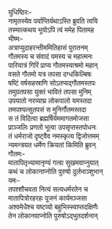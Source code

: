 युधिष्ठिरः-  
नामृतस्येव पर्याप्तिर्यथाऽस्ति ब्रुवति त्वयि  
तस्मात्कथय भूयोऽपि त्वं ममेह पितामह  
भीष्मः-  
अत्राप्युदाहरन्तीममितिहासं पुरातनम्  
गौतमस्य च संवादं यमस्य च महात्मनः  
पारियात्रं गिरिं प्राप्य गौतमस्याश्रमो महान्  
वसते गौतमो यत्र तपसा दग्धकिल्बिषः  
षष्टिं वर्षसहस्राणि सोऽतप्यद्गौतमस्तपः  
तमुग्रतपसा युक्तं भावितं तपसा मुनिम्  
उपयातो नरव्याघ्र लोकपालो यमस्तदा  
तमपश्यत्सुतपसं स मुनिर्गौतमस्तदा  
स तं विदित्वा ब्रह्मर्षिर्यममागतमोजसा  
प्राञ्जलिः प्रणतो भूत्वा उपसृप्तस्तपोधनः  
तं धर्मराजो दृष्ट्वैव नमस्कृत्य द्विजोत्तमम्  
न्यमन्त्रयत धर्मेण क्रियतां किमिति ब्रुवन्  
गौतमः-   
मातापितृभ्यामानृण्यं गत्वा सुखमवाप्नुयात्  
कथं च लोकानाप्नोति पुरुषो दुर्लभाञ्शुभान्  
यमः-  
तपश्शौचवता नित्यं सत्यधर्मरतेन च  
मातापित्रोरहरहः पूजनं कार्यमञ्जसा  
अश्वमेधैश्च यष्टव्यो बहुभिस्स्वाप्तदक्षिणैः  
तेन लोकानवाप्नोति पुरुषोऽद्भुतदर्शनान्   
